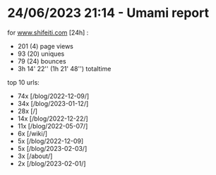# 24/06/2023 21:14 - Umami report
for www.shifeiti.com [24h] :

 - 201 (4) page views
 - 93 (20) uniques
 - 79 (24) bounces
 - 3h 14' 22'' (1h 21' 48'') totaltime


top 10 urls:
 - 74x [/blog/2022-12-09/]
 - 34x [/blog/2023-01-12/]
 - 28x [/]
 - 14x [/blog/2022-12-22/]
 - 11x [/blog/2022-05-07/]
 - 6x [/wiki/]
 - 5x [/blog/2022-12-09]
 - 5x [/blog/2023-02-03/]
 - 3x [/about/]
 - 2x [/blog/2023-02-01/]


